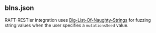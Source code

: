 ## blns.json
RAFT-RESTler integration uses [Big-List-Of-Naughty-Strings](https://github.com/minimaxir/big-list-of-naughty-strings) for fuzzing string values when the user specifies a `mutationsSeed` value. 